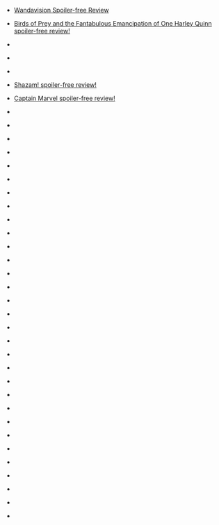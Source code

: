 
- [Wandavision Spoiler-free Review](/2021/03/wandavision/)

- [Birds of Prey and the Fantabulous Emancipation of One Harley Quinn spoiler-free review!](/2020/03/birds-of-prey/)

- [](/2020/01/1217311777035366401/)

- [](/2019/12/rise-of-skywalker/)

- [](/2019/10/1180086308963618816/)

- [Shazam! spoiler-free review!](/2019/04/shazam-spoiler-free-review/)

- [Captain Marvel spoiler-free review!](/2019/03/captain-marvel-spoiler-free-review/)

- [](/2019/01/181926569205/)

- [](/2018/12/181171084805/)

- [](/2018/12/10157118256658912/)

- [](/2018/12/181046069605/)

- [](/2018/10/10157003694808912/)

- [](/2018/10/10156982241303912/)

- [](/2018/07/10156749941023912/)

- [](/2018/05/10156645641128912/)

- [](/2018/04/10156599221698912/)

- [](/2018/02/964486985447436293/)

- [](/2018/01/950759791676219392/)

- [](/2017/12/10156259186658912/)

- [](/2017/11/931540341919965184/)

- [](/2017/10/10156133009878912/)

- [](/2017/08/10155967044973912/)

- [](/2017/07/10155834066513912/)

- [](/2017/06/10155687817953912/)

- [](/2017/03/10155413680773912/)

- [](/2017/02/10155378247863912/)

- [](/2016/12/10155193559958912/)

- [](/2016/10/10155041890913912/)

- [](/2016/10/10154956006193912/)

- [](/2016/08/10154796013953912/)

- [](/2016/04/10154562419893912/)

- [](/2016/03/10154478639818912/)

- [](/2016/02/10154367398403912/)

- [](/2015/12/10154253842668912/)

- [](/2015/07/10153946370273912/)

- [](/2014/11/10153371179008912/)

- [](/2014/11/10153362647548912/)

- [](/2014/11/10153347879353912/)
